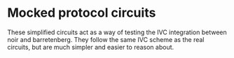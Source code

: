 # Mocked protocol circuits

These simplified circuits act as a way of testing the IVC integration between noir and barretenberg. They follow the same IVC scheme as the real circuits, but are much simpler and easier to reason about.
